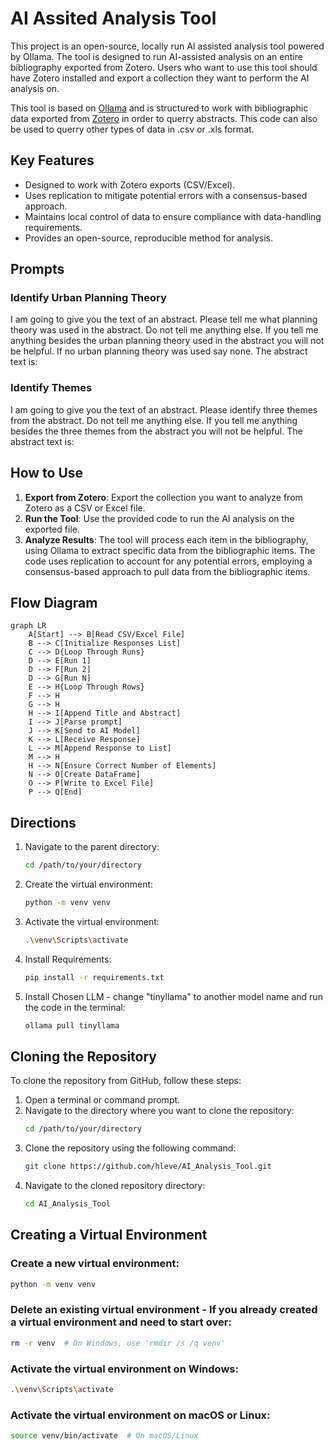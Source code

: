 # AI Assited Analysis Tool

This project is an open-source, locally run AI assisted analysis tool powered by Ollama. The tool is designed to run AI-assisted analysis on an entire bibliography exported from Zotero. Users who want to use this tool should have Zotero installed and export a collection they want to perform the AI analysis on.

This tool is based on [Ollama](https://github.com/ollama/ollama-python) and is structured to work with bibliographic data exported from [Zotero](https://www.zotero.org/) in order to querry abstracts.
This code can also be used to querry other types of data in .csv or .xls format.

## Key Features
- Designed to work with Zotero exports (CSV/Excel).
- Uses replication to mitigate potential errors with a consensus-based approach.
- Maintains local control of data to ensure compliance with data-handling requirements.
- Provides an open-source, reproducible method for analysis.

## Prompts

### Identify Urban Planning Theory
I am going to give you the text of an abstract. Please tell me what planning theory was used in the abstract. Do not tell me anything else. If you tell me anything besides the urban planning theory used in the abstract you will not be helpful. If no urban planning theory was used say none. The abstract text is:

### Identify Themes
I am going to give you the text of an abstract. Please identify three themes from the abstract. Do not tell me anything else. If you tell me anything besides the three themes from the abstract you will not be helpful. The abstract text is:

## How to Use

1. **Export from Zotero**: Export the collection you want to analyze from Zotero as a CSV or Excel file.
2. **Run the Tool**: Use the provided code to run the AI analysis on the exported file.
3. **Analyze Results**: The tool will process each item in the bibliography, using Ollama to extract specific data from the bibliographic items. The code uses replication to account for any potential errors, employing a consensus-based approach to pull data from the bibliographic items.

## Flow Diagram

```mermaid
graph LR
    A[Start] --> B[Read CSV/Excel File]
    B --> C[Initialize Responses List]
    C --> D{Loop Through Runs}
    D --> E[Run 1]
    D --> F[Run 2]
    D --> G[Run N]
    E --> H{Loop Through Rows}
    F --> H
    G --> H
    H --> I[Append Title and Abstract]
    I --> J[Parse prompt]
    J --> K[Send to AI Model]
    K --> L[Receive Response]
    L --> M[Append Response to List]
    M --> H
    H --> N[Ensure Correct Number of Elements]
    N --> O[Create DataFrame]
    O --> P[Write to Excel File]
    P --> Q[End]
```

## Directions

1. Navigate to the parent directory:
    ```sh
    cd /path/to/your/directory
    ```

2. Create the virtual environment:
    ```sh
    python -m venv venv
    ```

3. Activate the virtual environment:
    ```sh
    .\venv\Scripts\activate
    ```

4. Install Requirements:
    ```sh
    pip install -r requirements.txt
    ```

5. Install Chosen LLM - change "tinyllama" to another model name and run the code in the terminal:
    ```sh
    ollama pull tinyllama
    ```

## Cloning the Repository

To clone the repository from GitHub, follow these steps:

1. Open a terminal or command prompt.
2. Navigate to the directory where you want to clone the repository:
    ```sh
    cd /path/to/your/directory
    ```
3. Clone the repository using the following command:
    ```sh
    git clone https://github.com/hleve/AI_Analysis_Tool.git
    ```
4. Navigate to the cloned repository directory:
    ```sh
    cd AI_Analysis_Tool
    ```

## Creating a Virtual Environment

### Create a new virtual environment:
```sh
python -m venv venv
```

### Delete an existing virtual environment - If you already created a virtual environment and need to start over:
```sh
rm -r venv  # On Windows, use 'rmdir /s /q venv'
```

### Activate the virtual environment on Windows:
```sh
.\venv\Scripts\activate
```
### Activate the virtual environment on macOS or Linux:
```sh
source venv/bin/activate  # On macOS/Linux
```